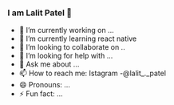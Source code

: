 ### I am Lalit Patel 👋
- 🔭 I’m currently working on ...
- 🌱 I’m currently learning react native 
- 👯 I’m looking to collaborate on ..
- 🤔 I’m looking for help with ...
- 💬 Ask me about ...
- 📫 How to reach me: Istagram -@lalit_._patel
- 😄 Pronouns: ...
- ⚡ Fun fact: ...
